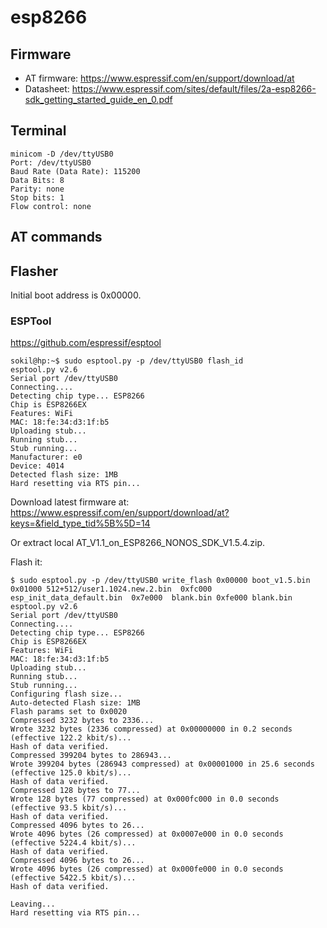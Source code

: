 # esp8266

## Firmware

* AT firmware: https://www.espressif.com/en/support/download/at
* Datasheet: https://www.espressif.com/sites/default/files/2a-esp8266-sdk_getting_started_guide_en_0.pdf

## Terminal

```
minicom -D /dev/ttyUSB0
Port: /dev/ttyUSB0
Baud Rate (Data Rate): 115200
Data Bits: 8
Parity: none
Stop bits: 1
Flow control: none
```

## AT commands

## Flasher

Initial boot address is 0x00000.

### ESPTool

https://github.com/espressif/esptool

```
sokil@hp:~$ sudo esptool.py -p /dev/ttyUSB0 flash_id
esptool.py v2.6
Serial port /dev/ttyUSB0
Connecting....
Detecting chip type... ESP8266
Chip is ESP8266EX
Features: WiFi
MAC: 18:fe:34:d3:1f:b5
Uploading stub...
Running stub...
Stub running...
Manufacturer: e0
Device: 4014
Detected flash size: 1MB
Hard resetting via RTS pin...
```

Download latest firmware at: https://www.espressif.com/en/support/download/at?keys=&field_type_tid%5B%5D=14

Or extract local AT_V1.1_on_ESP8266_NONOS_SDK_V1.5.4.zip.

Flash it:

```
$ sudo esptool.py -p /dev/ttyUSB0 write_flash 0x00000 boot_v1.5.bin  0x01000 512+512/user1.1024.new.2.bin  0xfc000  esp_init_data_default.bin  0x7e000  blank.bin 0xfe000 blank.bin
esptool.py v2.6
Serial port /dev/ttyUSB0
Connecting....
Detecting chip type... ESP8266
Chip is ESP8266EX
Features: WiFi
MAC: 18:fe:34:d3:1f:b5
Uploading stub...
Running stub...
Stub running...
Configuring flash size...
Auto-detected Flash size: 1MB
Flash params set to 0x0020
Compressed 3232 bytes to 2336...
Wrote 3232 bytes (2336 compressed) at 0x00000000 in 0.2 seconds (effective 122.2 kbit/s)...
Hash of data verified.
Compressed 399204 bytes to 286943...
Wrote 399204 bytes (286943 compressed) at 0x00001000 in 25.6 seconds (effective 125.0 kbit/s)...
Hash of data verified.
Compressed 128 bytes to 77...
Wrote 128 bytes (77 compressed) at 0x000fc000 in 0.0 seconds (effective 93.5 kbit/s)...
Hash of data verified.
Compressed 4096 bytes to 26...
Wrote 4096 bytes (26 compressed) at 0x0007e000 in 0.0 seconds (effective 5224.4 kbit/s)...
Hash of data verified.
Compressed 4096 bytes to 26...
Wrote 4096 bytes (26 compressed) at 0x000fe000 in 0.0 seconds (effective 5422.5 kbit/s)...
Hash of data verified.

Leaving...
Hard resetting via RTS pin...

```



